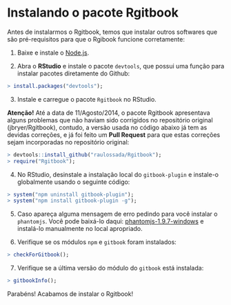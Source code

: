 
# Instalando o pacote Rgitbook

Antes de instalarmos o Rgitbook, temos que instalar outros softwares que são pré-requisitos para que o Rgibook funcione corretamente:

1) Baixe e instale o [Node.js](http://nodejs.org/).

2) Abra o **RStudio** e instale o pacote ``devtools``, que possui uma função para instalar pacotes diretamente do Github:


```r
> install.packages("devtools");
```

3) Instale e carregue o pacote ``Rgitbook`` no RStudio.

**Atenção!** Até a data de 11/Agosto/2014, o pacote Rgitbook apresentava alguns problemas que não haviam sido corrigidos no repositório original (jbryer/Rgitbook), contudo, a versão usada no código abaixo já tem as devidas correções, e já foi feito um **Pull Request** para que estas correções sejam incorporadas no repositório original:


```r
> devtools::install_github("raulossada/Rgitbook");
> require("Rgitbook");
```

4) No RStudio, desinstale a instalação local do ``gitbook-plugin`` e instale-o globalmente usando o seguinte código:


```r
> system("npm uninstall gitbook-plugin");
> system("npm install gitbook-plugin -g");
```

5) Caso apareça alguma mensagem de erro pedindo para você instalar o ``phantomjs``. Você pode baixá-lo daqui: [phantomjs-1.9.7-windows](http://phantomjs.org/download.html) e instalá-lo manualmente no local apropriado.

6) Verifique se os módulos ``npm`` e ``gitbook`` foram instalados:


```r
> checkForGitbook();
```

7) Verifique se a última versão do módulo do ``gitbook`` está instalada:


```r
> gitbookInfo();
```

Parabéns! Acabamos de instalar o Rgitbook!

